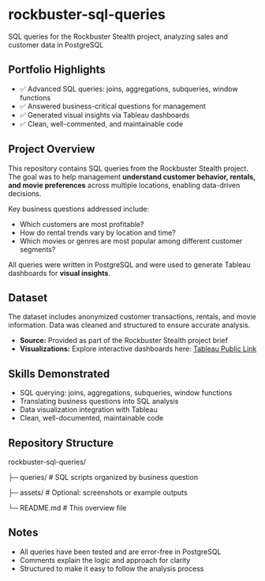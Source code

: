 # rockbuster-sql-queries
SQL queries for the Rockbuster Stealth project, analyzing sales and customer data in PostgreSQL


## Portfolio Highlights
- ✅ Advanced SQL queries: joins, aggregations, subqueries, window functions
- ✅ Answered business-critical questions for management
- ✅ Generated visual insights via Tableau dashboards
- ✅ Clean, well-commented, and maintainable code

## Project Overview
This repository contains SQL queries from the Rockbuster Stealth project. The goal was to help management **understand customer behavior, rentals, and movie preferences** across multiple locations, enabling data-driven decisions.

Key business questions addressed include:  
- Which customers are most profitable?  
- How do rental trends vary by location and time?  
- Which movies or genres are most popular among different customer segments?

All queries were written in PostgreSQL and were used to generate Tableau dashboards for **visual insights**.

## Dataset
The dataset includes anonymized customer transactions, rentals, and movie information. Data was cleaned and structured to ensure accurate analysis.

- **Source:** Provided as part of the Rockbuster Stealth project brief  
- **Visualizations:** Explore interactive dashboards here: [Tableau Public Link](https://public.tableau.com/views/3_10Task-Visualization-JessicaGatta/Total_Customer_Top10?:language=en-US&:sid=&:redirect=auth&:display_count=n&:origin=viz_share_link)

## Skills Demonstrated
- SQL querying: joins, aggregations, subqueries, window functions  
- Translating business questions into SQL analysis  
- Data visualization integration with Tableau  
- Clean, well-documented, maintainable code

## Repository Structure
rockbuster-sql-queries/

├─ queries/ # SQL scripts organized by business question

├─ assets/ # Optional: screenshots or example outputs

└─ README.md # This overview file

## Notes
- All queries have been tested and are error-free in PostgreSQL  
- Comments explain the logic and approach for clarity  
- Structured to make it easy to follow the analysis process
